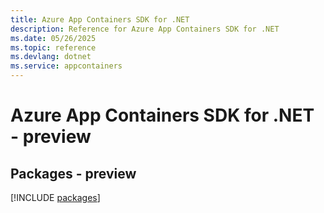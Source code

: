 ```yaml
---
title: Azure App Containers SDK for .NET
description: Reference for Azure App Containers SDK for .NET
ms.date: 05/26/2025
ms.topic: reference
ms.devlang: dotnet
ms.service: appcontainers
---
```

# Azure App Containers SDK for .NET - preview
## Packages - preview
[!INCLUDE [packages](app-containers-index.md)]